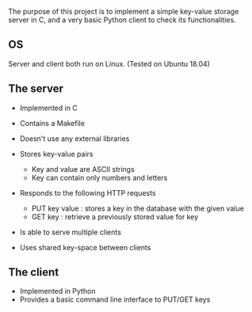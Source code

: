 The purpose of this project is to implement a simple key-value storage server in C, and a very basic Python client to check its functionalities.

## OS

Server and client both run on Linux. (Tested on Ubuntu 18.04)

## The server

- Implemented in C
- Contains a Makefile
- Doesn't use any external libraries
- Stores key-value pairs
    
    - Key and value are ASCII strings
    - Key can contain only numbers and letters

- Responds to the following HTTP requests

    - PUT key value : stores a key in the database with the given value
    - GET key : retrieve a previously stored value for key

- Is able to serve multiple clients
- Uses shared key-space between clients

## The client

- Implemented in Python
- Provides a basic command line interface to PUT/GET keys
